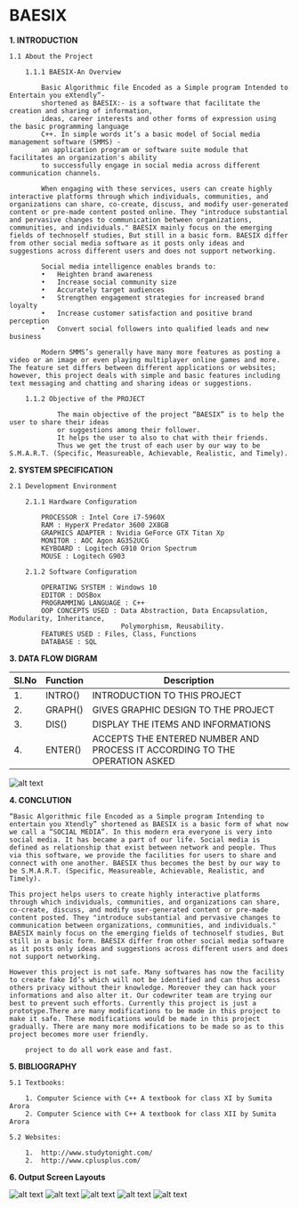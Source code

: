 # BAESIX

**1. INTRODUCTION**

	1.1 About the Project

		1.1.1 BAESIX-An Overview

			Basic Algorithmic file Encoded as a Simple program Intended to Entertain you eXtendly”- 
			shortened as BAESIX:- is a software that facilitate the creation and sharing of information,
			ideas, career interests and other forms of expression using the basic programming language 
			C++. In simple words it’s a basic model of Social media management software (SMMS) - 
			an application program or software suite module that facilitates an organization's ability 
			to successfully engage in social media across different communication channels.

			When engaging with these services, users can create highly interactive platforms through which individuals, communities, and organizations can share, co-create, discuss, and modify user-generated content or pre-made content posted online. They "introduce substantial and pervasive changes to communication between organizations, communities, and individuals." BAESIX mainly focus on the emerging fields of technoself studies, But still in a basic form. BAESIX differ from other social media software as it posts only ideas and suggestions across different users and does not support networking.
			
			Social media intelligence enables brands to:
			•	Heighten brand awareness
			•	Increase social community size
			•	Accurately target audiences
			•	Strengthen engagement strategies for increased brand loyalty
			•	Increase customer satisfaction and positive brand perception
			•	Convert social followers into qualified leads and new business
			
			Modern SMMS’s generally have many more features as posting a video or an image or even playing multiplayer online games and more. The feature set differs between different applications or websites; however, this project deals with simple and basic features including text messaging and chatting and sharing ideas or suggestions. 

		1.1.2 Objective of the PROJECT

				The main objective of the project “BAESIX” is to help the user to share their ideas
				or suggestions among their follower.
				It helps the user to also to chat with their friends.
				Thus we get the trust of each user by our way to be S.M.A.R.T. (Specific, Measureable, Achievable, Realistic, and Timely).


**2. SYSTEM SPECIFICATION**

	2.1 Development Environment

		2.1.1 Hardware Configuration

			PROCESSOR : Intel Core i7-5960X
			RAM : HyperX Predator 3600 2X8GB
			GRAPHICS ADAPTER : Nvidia GeForce GTX Titan Xp
			MONITOR : AOC Agon AG352UCG
			KEYBOARD : Logitech G910 Orion Spectrum
			MOUSE : Logitech G903

		2.1.2 Software Configuration

			OPERATING SYSTEM : Windows 10
			EDITOR : DOSBox
			PROGRAMMING LANGUAGE : C++
			OOP CONCEPTS USED : Data Abstraction, Data Encapsulation, Modularity, Inheritance, 
			                    Polymorphism, Reusability.
			FEATURES USED : Files, Class, Functions
			DATABASE : SQL

**3. DATA FLOW DIGRAM**

| Sl.No  | Function | Description |
| ------------- | ------------- | ----------- |
| 1.  | INTRO()  |   INTRODUCTION TO THIS PROJECT     |
| 2.  | GRAPH()  |   GIVES GRAPHIC DESIGN TO THE PROJECT     |
| 3.  | DIS()  |   DISPLAY THE ITEMS AND INFORMATIONS     |
| 4.  | ENTER()  |   ACCEPTS THE ENTERED NUMBER AND PROCESS IT ACCORDING TO THE OPERATION ASKED     |

![alt text](https://github.com/Abhijith14/BAESIX-XII-Project/blob/master/images/flowchart.jpg?raw=true)


**4. CONCLUTION**

	“Basic Algorithmic file Encoded as a Simple program Intending to entertain you Xtendly” shortened as BAESIX is a basic form of what now we call a “SOCIAL MEDIA”. In this modern era everyone is very into social media. It has became a part of our life. Social media is defined as relationship that exist between network and people. Thus via this software, we provide the facilities for users to share and connect with one another. BAESIX thus becomes the best by our way to be S.M.A.R.T. (Specific, Measureable, Achievable, Realistic, and Timely).

	This project helps users to create highly interactive platforms through which individuals, communities, and organizations can share, co-create, discuss, and modify user-generated content or pre-made content posted. They "introduce substantial and pervasive changes to communication between organizations, communities, and individuals." BAESIX mainly focus on the emerging fields of technoself studies, But still in a basic form. BAESIX differ from other social media software as it posts only ideas and suggestions across different users and does not support networking.

	However this project is not safe. Many softwares has now the facility to create fake Id’s which will not be identified and can thus access others privacy without their knowledge. Moreover they can hack your informations and also alter it. Our codewriter team are trying our best to prevent such efforts. Currently this project is just a prototype.There are many modifications to be made in this project to make it safe. These modifications would be made in this project gradually. There are many more modifications to be made so as to this project becomes more user friendly.
	 
		project to do all work ease and fast.

**5. BIBLIOGRAPHY**

	5.1 Textbooks:

		1. Computer Science with C++ A textbook for class XI by Sumita Arora
		2. Computer Science with C++ A textbook for class XII by Sumita Arora

	5.2 Websites:

		1.	http://www.studytonight.com/
		2.	http://www.cplusplus.com/




**6. Output Screen Layouts**

![alt text](https://github.com/Abhijith14/XI-Project-Calc/blob/master/images/1.png?raw=true)
![alt text](https://github.com/Abhijith14/XI-Project-Calc/blob/master/images/2.png?raw=true)
![alt text](https://github.com/Abhijith14/XI-Project-Calc/blob/master/images/3.png?raw=true)
![alt text](https://github.com/Abhijith14/XI-Project-Calc/blob/master/images/4.png?raw=true)
![alt text](https://github.com/Abhijith14/XI-Project-Calc/blob/master/images/5.png?raw=true)